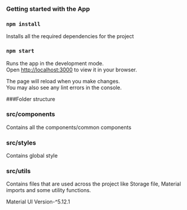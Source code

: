 ### Getting started with the App

### `npm install`

Installs all the required dependencies for the project

### `npm start`

Runs the app in the development mode.\
Open [http://localhost:3000](http://localhost:3000) to view it in your browser.

The page will reload when you make changes.\
You may also see any lint errors in the console.

###Folder structure

### src/components

Contains all the components/common components

### src/styles

Contains global style

### src/utils

Contains files that are used across the project like Storage file, Material imports and some utility functions.

Material UI Version-^5.12.1
